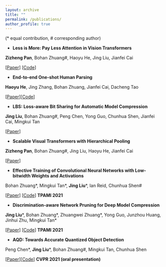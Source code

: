 ```yaml
---
layout: archive
title: ""
permalink: /publications/
author_profile: true
---
```


(\* equal contribution, \# corresponding author)

- **Less is More: Pay Less Attention in Vision Transformers**

**Zizheng Pan**, Bohan Zhuang\#, Haoyu He, Jing Liu, Jianfei Cai

[[Paper](http://arxiv.org/abs/2105.14217)] [[Code](https://github.com/MonashAI/LIT)]


- **End-to-end One-shot Human Parsing**

**Haoyu He**, Jing Zhang, Bohan Zhuang, Jianfei Cai, Dacheng Tao

[[Paper](https://arxiv.org/abs/2105.01241)][[Code](https://github.com/Charleshhy/One-shot-Human-Parsing/stargazers)]


- **LBS: Loss-aware Bit Sharing for Automatic Model Compression**

**Jing Liu**, Bohan Zhuang\#, Peng Chen, Yong Guo, Chunhua Shen, Jianfei Cai, Mingkui Tan

[[Paper](https://arxiv.org/abs/2101.04935)]


- **Scalable Visual Transformers with Hierarchical Pooling**

**Zizheng Pan**, Bohan Zhuang\#, Jing Liu, Haoyu He, Jianfei Cai

[[Paper](https://arxiv.org/abs/2103.10619)]


- **Effective Training of Convolutional Neural Networks with Low-bitwidth Weights and Activations**

Bohan Zhuang\*, Mingkui Tan\*, **Jing Liu**\*, Ian Reid, Chunhua Shen\#

[[Paper](https://arxiv.org/pdf/1908.04680.pdf)] [[Code](https://github.com/bohanzhuang/Towards-Effective-Low-bitwidth-Convolutional-Neural-Networks)] **TPAMI 2021**


- **Discrimination-aware Network Pruning for Deep Model Compression**

**Jing Liu**\*, Bohan Zhuang\*, Zhuangwei Zhuang\*, Yong Guo, Junzhou Huang, Jinhui Zhu, Mingkui Tan\*

[[Paper](https://ieeexplore.ieee.org/document/9384353)] [[Code](https://github.com/SCUT-AILab/DCP)] **TPAMI 2021**


- **AQD: Towards Accurate Quantized Object Detection**

Peng Chen\*, **Jing Liu**\*, Bohan Zhuang\#, Mingkui Tan, Chunhua Shen

[[Paper](https://arxiv.org/abs/2007.06919)][[Code](https://github.com/bohanzhuang/model-quantization)]  **CVPR 2021 (oral presentation)**






